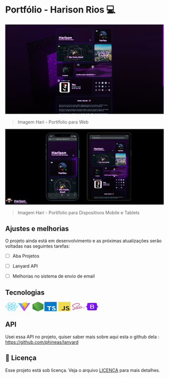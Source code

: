 
# Portfólio - Harison Rios 💻

<img src="public/preview/preview.png" alt="Exemplo imagem">

> Imagem Hari - Portifolio para Web


<img src="public/preview/previewMobile.png" alt="Exemplo imagem">

> Imagem Hari - Portifolio para Dispositivos Mobile e Tablets


## Ajustes e melhorias

O projeto ainda está em desenvolvimento e as próximas atualizações serão voltadas nas seguintes tarefas:

- [ ] Aba Projetos
- [ ] Lanyard API
- [ ] Melhorias no sistema de envio de email


## Tecnologias

 <img align="center" alt="React.JS" height="30" width="40" src="https://raw.githubusercontent.com/devicons/devicon/master/icons/react/react-original.svg"><img align="center" alt="Vite.JS" height="30" width="40" src="https://raw.githubusercontent.com/devicons/devicon/master/icons/vitejs/vitejs-original.svg"> <img align="center" alt="Node.JS" height="30" width="40" src="https://raw.githubusercontent.com/devicons/devicon/master/icons/nodejs/nodejs-original.svg"><img align="center" alt="Typescript" height="30" width="40" src="https://raw.githubusercontent.com/devicons/devicon/master/icons/typescript/typescript-original.svg"> <img align="center" alt="Javascript" height="30" width="40" src="https://raw.githubusercontent.com/devicons/devicon/master/icons/javascript/javascript-original.svg"> <img align="center" alt="SASS" height="30" width="40" src="https://raw.githubusercontent.com/devicons/devicon/master/icons/sass/sass-original.svg"> <img align="center" alt="Bootstrap" height="30" width="40" src="https://raw.githubusercontent.com/devicons/devicon/master/icons/bootstrap/bootstrap-original.svg"> 
 
## API

Usei essa API no projeto, quiser saber mais sobre aqui esta o github dela : https://github.com/phineas/lanyard


## 📝 Licença

Esse projeto está sob licença. Veja o arquivo [LICENÇA](LICENSE.md) para mais detalhes.

